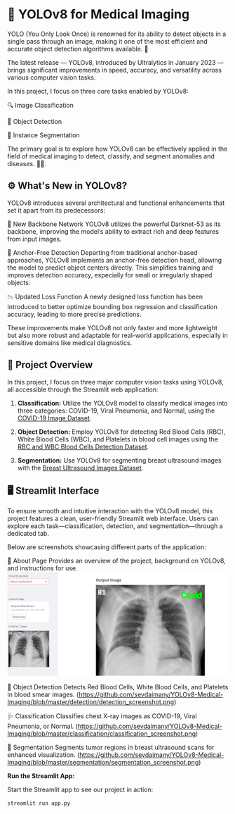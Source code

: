 
# 🧠 YOLOv8 for Medical Imaging
YOLO (You Only Look Once) is renowned for its ability to detect objects in a single pass through an image, making it one of the most efficient and accurate object detection algorithms available. 🎯

The latest release — YOLOv8, introduced by Ultralytics in January 2023 — brings significant improvements in speed, accuracy, and versatility across various computer vision tasks.

In this project, I focus on three core tasks enabled by YOLOv8:

🔍 Image Classification

🧭 Object Detection

🩻 Instance Segmentation

The primary goal is to explore how YOLOv8 can be effectively applied in the field of medical imaging to detect, classify, and segment anomalies and diseases. 🧪💊.


## ⚙️ What's New in YOLOv8?
YOLOv8 introduces several architectural and functional enhancements that set it apart from its predecessors:

🧠 New Backbone Network
YOLOv8 utilizes the powerful Darknet-53 as its backbone, improving the model’s ability to extract rich and deep features from input images.

🎯 Anchor-Free Detection
Departing from traditional anchor-based approaches, YOLOv8 implements an anchor-free detection head, allowing the model to predict object centers directly. This simplifies training and improves detection accuracy, especially for small or irregularly shaped objects.

📉 Updated Loss Function
A newly designed loss function has been introduced to better optimize bounding box regression and classification accuracy, leading to more precise predictions.

These improvements make YOLOv8 not only faster and more lightweight but also more robust and adaptable for real-world applications, especially in sensitive domains like medical diagnostics.

## 🔬 Project Overview
In this project, I focus on three major computer vision tasks using YOLOv8, all accessible through the Streamlit web application:

1. **Classification:** Utilize the YOLOv8 model to classify medical images into three categories: COVID-19, Viral Pneumonia, and Normal, using the [COVID-19 Image 
Dataset](https://www.kaggle.com/datasets/pranavraikokte/covid19-image-dataset).

2. **Object Detection:** Employ YOLOv8 for detecting Red Blood Cells (RBC), White Blood Cells (WBC), and Platelets in blood cell images using the [RBC and WBC Blood Cells Detection 
Dataset](https://universe.roboflow.com/tfg-2nmge/yolo-yejbs).

3. **Segmentation:** Use YOLOv8 for segmenting breast ultrasound images with the [Breast Ultrasound Images Dataset](https://www.kaggle.com/datasets/aryashah2k/breast-ultrasound-images-dataset).

## 🖥️ Streamlit Interface
To ensure smooth and intuitive interaction with the YOLOv8 model, this project features a clean, user-friendly Streamlit web interface. Users can explore each task—classification, detection, and segmentation—through a dedicated tab.

Below are screenshots showcasing different parts of the application:

📘 About Page
Provides an overview of the project, background on YOLOv8, and instructions for use.
![About](https://github.com/WardahHaya/MEDICAL-IMAGING/blob/main/classification_ss.png)

🧭 Object Detection
Detects Red Blood Cells, White Blood Cells, and Platelets in blood smear images.
(https://github.com/sevdaimany/YOLOv8-Medical-Imaging/blob/master/detection/detection_screenshot.png)

🩺 Classification
Classifies chest X-ray images as COVID-19, Viral Pneumonia, or Normal.
(https://github.com/sevdaimany/YOLOv8-Medical-Imaging/blob/master/classification/classification_screenshot.png)


🩻 Segmentation
Segments tumor regions in breast ultrasound scans for enhanced visualization.
(https://github.com/sevdaimany/YOLOv8-Medical-Imaging/blob/master/segmentation/segmentation_screenshot.png)


**Run the Streamlit App:**

Start the Streamlit app to see our project in action:
```bash
streamlit run app.py
```



